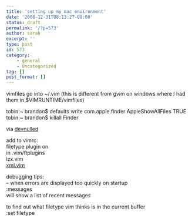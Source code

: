 ```yaml
---
title: 'setting up my mac environment'
date: '2008-12-31T08:13:27-08:00'
status: draft
permalink: '/?p=573'
author: sarah
excerpt: ''
type: post
id: 573
category:
    - general
    - Uncategorized
tag: []
post_format: []
---
```

vimfiles go into ~/.vim (this is different from gvim on windows where I had them in $VIMRUNTIME/vimfiles)

tobin:~ brandon$ defaults write com.apple.finder AppleShowAllFiles TRUE  
tobin:~ brandon$ killall Finder

via [devnulled](http://devnulled.com/content/2007/08/how-to-show-hidden-and-protected-files-in-os-x-finder/)

add to vimrc:  
filetype plugin on  
in .vim/ftplugins  
lzx.vim  
[xml.vim](http://www.vim.org/scripts/script.php?script_id=301)

debugging tips:  
– when errors are displayed too quickly on startup  
:messages  
will show a list of recent messages

to find out what filetype vim thinks is in the current buffer  
:set filetype